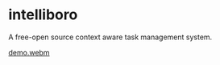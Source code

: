 # intelliboro

A free-open source context aware task management system.

[demo.webm](https://github.com/user-attachments/assets/37be8080-b23d-4886-85d6-08068d0bf398)
